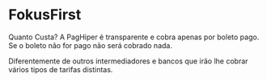 # FokusFirst
Quanto Custa?
A PagHiper é transparente e cobra apenas por boleto pago. Se o boleto não for pago não será cobrado nada. 

Diferentemente de outros intermediadores e bancos que irão lhe cobrar vários tipos de tarifas distintas.
